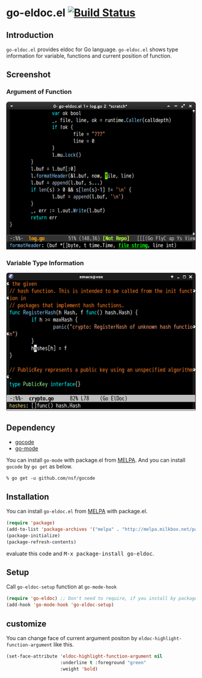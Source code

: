 # go-eldoc.el [![Build Status](https://travis-ci.org/syohex/emacs-go-eldoc.png)](https://travis-ci.org/syohex/emacs-go-eldoc)

## Introduction

`go-eldoc.el` provides eldoc for Go language. `go-eldoc.el` shows type information
for variable, functions and current position of function.


## Screenshot

### Argument of Function

![go-eldoc1](image/go-eldoc1.png)

### Variable Type Information

![go-eldoc2](image/go-eldoc2.png)


## Dependency

* [gocode](https://github.com/nsf/gocode)
* [go-mode](https://code.google.com/p/go/)

You can install `go-mode` with package.el from [MELPA](http://melpa.milkbox.net/).
And you can install `gocode` by `go get` as below.

```
% go get -u github.com/nsf/gocode
```


## Installation

You can install `go-eldoc.el` from [MELPA](http://melpa.milkbox.net/) with package.el.

```lisp
(require 'package)
(add-to-list 'package-archives '("melpa" . "http://melpa.milkbox.net/packages/"))
(package-initialize)
(package-refresh-contents)
```

evaluate this code and <kbd>M-x package-install go-eldoc</kbd>.


## Setup
Call `go-eldoc-setup` function at `go-mode-hook`

```lisp
(require 'go-eldoc) ;; Don't need to require, if you install by package.el
(add-hook 'go-mode-hook 'go-eldoc-setup)
```

## customize
You can change face of current argument positon by `eldoc-highlight-function-argument`
like this.

```lisp
(set-face-attribute 'eldoc-highlight-function-argument nil
                    :underline t :foreground "green"
                    :weight 'bold)
```
